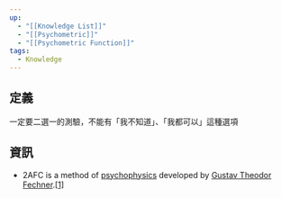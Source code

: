 ```yaml
---
up:
  - "[[Knowledge List]]"
  - "[[Psychometric]]"
  - "[[Psychometric Function]]"
tags:
  - Knowledge
---
```

## 定義
一定要二選一的測驗，不能有「我不知道」、「我都可以」這種選項
## 資訊
- 2AFC is a method of [psychophysics](https://en.wikipedia.org/wiki/Psychophysics "Psychophysics") developed by [Gustav Theodor Fechner](https://en.wikipedia.org/wiki/Gustav_Theodor_Fechner "Gustav Theodor Fechner").[[1]](https://en.wikipedia.org/wiki/Two-alternative_forced_choice#cite_note-1)